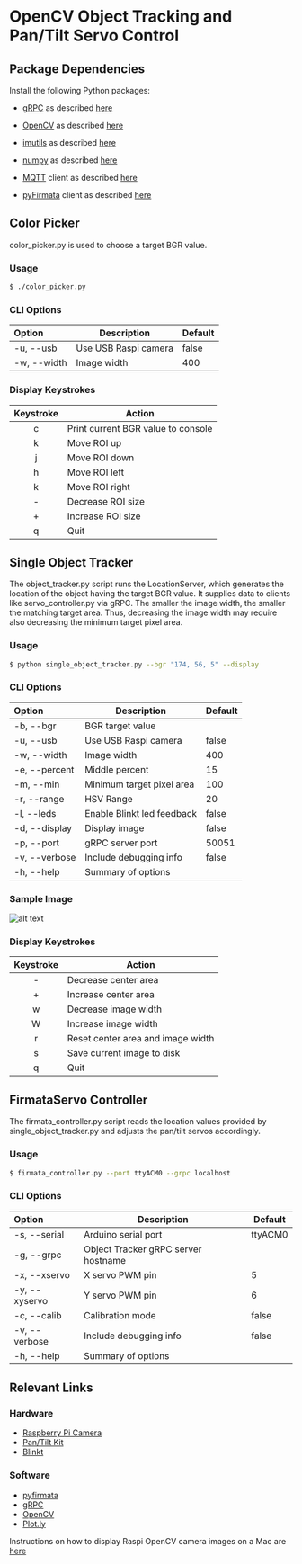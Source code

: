 # OpenCV Object Tracking and Pan/Tilt Servo Control

## Package Dependencies

Install the following Python packages: 

* [gRPC](http://www.grpc.io/docs/guides/index.html) 
as described [here](http://www.athenian-robotics.org/grpc/)

* [OpenCV](http://opencv.org) 
as described [here](http://www.athenian-robotics.org/opencv/)

* [imutils](https://github.com/jrosebr1/imutils)
as described [here](http://www.athenian-robotics.org/imutils/)

* [numpy](http://www.numpy.org)
as described [here](http://www.athenian-robotics.org/numpy/)

* [MQTT](http://mqtt.org) client 
as described [here](http://www.athenian-robotics.org/mqtt-client/)

* [pyFirmata](https://github.com/tino/pyFirmata) client 
as described [here](http://www.athenian-robotics.org/arduino/)

## Color Picker 

color_picker.py is used to choose a target BGR value.

### Usage 

```bash
$ ./color_picker.py 
```

### CLI Options

| Option         | Description                                        | Default |
|:---------------|----------------------------------------------------|---------|
| -u, --usb      | Use USB Raspi camera                               | false   |
| -w, --width    | Image width                                        | 400     |

### Display Keystrokes

| Keystroke  | Action                                             |
|:----------:|----------------------------------------------------|
| c          | Print current BGR value to console                 |
| k          | Move ROI up                                        |
| j          | Move ROI down                                      |
| h          | Move ROI left                                      |
| k          | Move ROI right                                     |
| -          | Decrease ROI size                                  |
| +          | Increase ROI size                                  |
| q          | Quit                                               |


## Single Object Tracker

The object_tracker.py script runs the LocationServer, which generates 
the location of the object having the target BGR value. It supplies data to 
clients like servo_controller.py via gRPC. The smaller the image width, the smaller 
the matching target area. Thus, decreasing the image width may require also 
decreasing the minimum target pixel area.

### Usage 

```bash
$ python single_object_tracker.py --bgr "174, 56, 5" --display 
```

### CLI Options

| Option         | Description                                        | Default |
|:---------------|----------------------------------------------------|---------|
| -b, --bgr      | BGR target value                                   |         |
| -u, --usb      | Use USB Raspi camera                               | false   |
| -w, --width    | Image width                                        | 400     |
| -e, --percent  | Middle percent                                     | 15      |
| -m, --min      | Minimum target pixel area                          | 100     |
| -r, --range    | HSV Range                                          | 20      |
| -l, --leds     | Enable Blinkt led feedback                         | false   |
| -d, --display  | Display image                                      | false   |
| -p, --port     | gRPC server port                                   | 50051   |
| -v, --verbose  | Include debugging info                             | false   |
| -h, --help     | Summary of options                                 |         |


### Sample Image

![alt text](https://github.com/pambrose/opencv_object_tracking/raw/master/docs/target_img.png "Object Tracking")


### Display Keystrokes

| Keystroke  | Action                                             |
|:----------:|----------------------------------------------------|
| -          | Decrease center area                               |
| +          | Increase center area                               |
| w          | Decrease image width                               |
| W          | Increase image width                               |
| r          | Reset center area and image width                  |
| s          | Save current image to disk                         |
| q          | Quit                                               |


## FirmataServo Controller

The firmata_controller.py script reads the location values provided by single_object_tracker.py
and adjusts the pan/tilt servos accordingly.

### Usage 

```bash
$ firmata_controller.py --port ttyACM0 --grpc localhost
```

### CLI Options

| Option         | Description                                        | Default |
|:---------------|----------------------------------------------------|---------|
| -s, --serial   | Arduino serial port                                | ttyACM0 |
| -g, --grpc     | Object Tracker gRPC server hostname                |         |
| -x, --xservo   | X servo PWM pin                                    | 5       |
| -y, --xyservo  | Y servo PWM pin                                    | 6       |
| -c, --calib    | Calibration mode                                   | false   |
| -v, --verbose  | Include debugging info                             | false   |
| -h, --help     | Summary of options                                 |         |



## Relevant Links

### Hardware
* [Raspberry Pi Camera](https://www.adafruit.com/products/3099)
* [Pan/Tilt Kit](https://www.adafruit.com/product/1967)
* [Blinkt](http://www.athenian-robotics.org/blinkt/)

### Software
* [pyfirmata](http://www.athenian-robotics.org/pyfirmata/)
* [gRPC](http://www.athenian-robotics.org/grpc/)
* [OpenCV](http://www.athenian-robotics.org/opencv/)
* [Plot.ly](http://www.athenian-robotics.org/plotly/)


Instructions on how to display Raspi OpenCV camera images on a Mac are 
[here](http://www.athenian-robotics.org/opencv/)